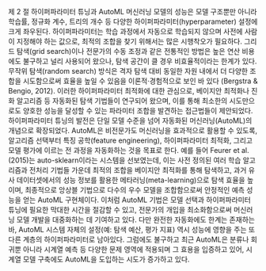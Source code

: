 제 2 절 하이퍼파라미터 튜닝과 AutoML
머신러닝 모델의 성능은 모델 구조뿐만 아니라 학습률, 정규화 계수, 트리의 개수 등 다양한 하이퍼파라미터(hyperparameter) 설정에 크게 좌우된다. 하이퍼파라미터는 학습 과정에서 자동으로 학습되지 않으며 사전에 사람이 지정해야 하는 값으로, 최적의 조합을 찾기 위해서는 많은 시행착오가 필요하다. 그리드 탐색(grid search)이나 전문가의 수동 조정과 같은 전통적인 방법은 높은 연산 비용에도 불구하고 널리 사용되어 왔으나, 탐색 공간이 클 경우 비효율적이라는 한계가 있다. 무작위 탐색(random search) 방식은 격자 탐색 대비 동일한 자원 내에서 더 다양한 조합을 시도함으로써 효율을 높일 수 있음을 이론적·경험적으로 보인 바 있다 (Bergstra & Bengio, 2012). 이러한 하이퍼파라미터 최적화에 대한 관심으로, 베이지안 최적화나 진화 알고리즘 등 자동화된 탐색 기법들이 연구되어 왔으며, 이를 통해 최소한의 시도만으로도 양호한 성능을 달성할 수 있는 파라미터 조합을 발견하는 접근법들이 제안되었다.
하이퍼파라미터 튜닝의 발전은 단일 모델 수준을 넘어 자동화된 머신러닝(AutoML)의 개념으로 확장되었다. AutoML은 비전문가도 머신러닝을 효과적으로 활용할 수 있도록, 알고리즘 선택부터 특징 공학(feature engineering), 하이퍼파라미터 최적화, 그리고 모델 평가에 이르는 전 과정을 자동화하는 것을 목표로 한다. 예를 들어 Feurer et al. (2015)는 auto-sklearn이라는 시스템을 선보였는데, 이는 사전 정의된 여러 학습 알고리즘과 전처리 기법들 가운데 최적의 조합을 베이지안 최적화를 통해 탐색하고, 과거 유사 데이터셋에서의 성능 정보를 활용한 메타러닝(meta-learning)으로 탐색 효율을 높이며, 최종적으로 앙상블 기법으로 다수의 우수 모델을 조합함으로써 안정적인 예측 성능을 얻는 AutoML 구현체이다. 이처럼 AutoML 기법은 모델 선택과 하이퍼파라미터 튜닝에 필요한 막대한 시간을 절감할 수 있고, 전문가의 개입을 최소화함으로써 머신러닝 모델 개발을 대중화하는 데 기여하고 있다. 다만 완전한 자동화에도 한계는 존재하는바, AutoML 시스템 자체의 설정(예: 탐색 예산, 평가 지표) 역시 성능에 영향을 주는 또 다른 계층의 하이퍼파라미터로 남아있다. 그럼에도 불구하고 최근 AutoML은 분류나 회귀뿐 아니라 시계열 예측 등 다양한 문제 영역에 적용되며 그 효용을 입증하고 있어, 시계열 모델 구축에도 AutoML을 도입하는 시도가 증가하고 있다.

